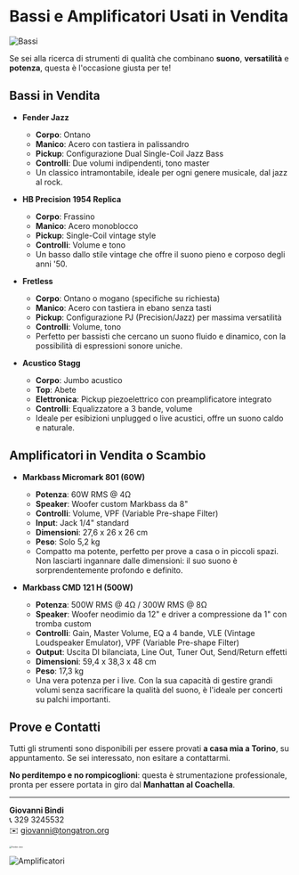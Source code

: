 # Bassi e Amplificatori Usati in Vendita



![Bassi](https://tongatron.github.io/img/bassi.jpg)

Se sei alla ricerca di strumenti di qualità che combinano **suono**, **versatilità** e **potenza**, questa è l'occasione giusta per te!

## Bassi in Vendita

- **Fender Jazz**
  - **Corpo**: Ontano
  - **Manico**: Acero con tastiera in palissandro
  - **Pickup**: Configurazione Dual Single-Coil Jazz Bass
  - **Controlli**: Due volumi indipendenti, tono master
  - Un classico intramontabile, ideale per ogni genere musicale, dal jazz al rock.

- **HB Precision 1954 Replica**
  - **Corpo**: Frassino
  - **Manico**: Acero monoblocco
  - **Pickup**: Single-Coil vintage style
  - **Controlli**: Volume e tono
  - Un basso dallo stile vintage che offre il suono pieno e corposo degli anni '50.

- **Fretless**
  - **Corpo**: Ontano o mogano (specifiche su richiesta)
  - **Manico**: Acero con tastiera in ebano senza tasti
  - **Pickup**: Configurazione PJ (Precision/Jazz) per massima versatilità
  - **Controlli**: Volume, tono
  - Perfetto per bassisti che cercano un suono fluido e dinamico, con la possibilità di espressioni sonore uniche.

- **Acustico Stagg**
  - **Corpo**: Jumbo acustico
  - **Top**: Abete
  - **Elettronica**: Pickup piezoelettrico con preamplificatore integrato
  - **Controlli**: Equalizzatore a 3 bande, volume
  - Ideale per esibizioni unplugged o live acustici, offre un suono caldo e naturale.

## Amplificatori in Vendita o Scambio

- **Markbass Micromark 801 (60W)**
  - **Potenza**: 60W RMS @ 4Ω
  - **Speaker**: Woofer custom Markbass da 8"
  - **Controlli**: Volume, VPF (Variable Pre-shape Filter)
  - **Input**: Jack 1/4" standard
  - **Dimensioni**: 27,6 x 26 x 26 cm
  - **Peso**: Solo 5,2 kg
  - Compatto ma potente, perfetto per prove a casa o in piccoli spazi. Non lasciarti ingannare dalle dimensioni: il suo suono è sorprendentemente profondo e definito.

- **Markbass CMD 121 H (500W)**
  - **Potenza**: 500W RMS @ 4Ω / 300W RMS @ 8Ω
  - **Speaker**: Woofer neodimio da 12" e driver a compressione da 1" con tromba custom
  - **Controlli**: Gain, Master Volume, EQ a 4 bande, VLE (Vintage Loudspeaker Emulator), VPF (Variable Pre-shape Filter)
  - **Output**: Uscita DI bilanciata, Line Out, Tuner Out, Send/Return effetti
  - **Dimensioni**: 59,4 x 38,3 x 48 cm
  - **Peso**: 17,3 kg
  - Una vera potenza per i live. Con la sua capacità di gestire grandi volumi senza sacrificare la qualità del suono, è l'ideale per concerti su palchi importanti.

## Prove e Contatti

Tutti gli strumenti sono disponibili per essere provati **a casa mia a Torino**, su appuntamento. Se sei interessato, non esitare a contattarmi.

**No perditempo e no rompicoglioni**: questa è strumentazione professionale, pronta per essere portata in giro dal **Manhattan al Coachella**.

---

**Giovanni Bindi**  
📞 329 3245532  
✉️ giovanni@tongatron.org

<img src="https://tongatron.github.io/img/fender.jpg" alt="Fender Jazz" style="zoom:25%;" />

![Amplificatori](https://tongatron.github.io/img/ampli.jpg)
